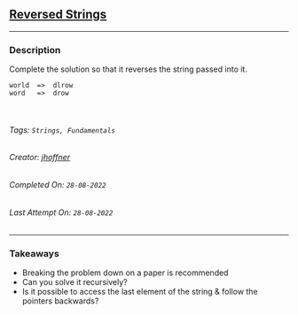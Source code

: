 ## [Reversed Strings](https://www.codewars.com/kata/5168bb5dfe9a00b126000018)
---
### Description

Complete the solution so that it reverses the string passed into it. 

```
world  =>  dlrow
word   =>  drow
```

<br>

###### Tags: `Strings, Fundamentals`

###### Creator: [jhoffner](https://www.codewars.com/users/jhoffner)

###### Completed On: `28-08-2022`

###### Last Attempt On: `28-08-2022`

---

### Takeaways
- Breaking the problem down on a paper is recommended
- Can you solve it recursively?
- Is it possible to access the last element of the string & follow the pointers backwards?
